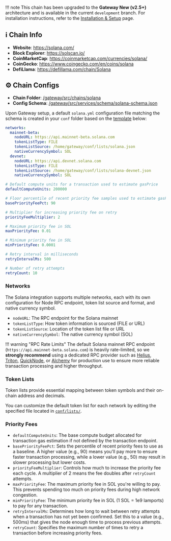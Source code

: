 !!! note
    This chain has been upgraded to the **Gateway New (v2.5+)** architecture and is available in the current `development` branch. For installation instructions, refer to the [Installation & Setup](../installation.md) page.

## ℹ️ Chain Info

* **Website**: <https://solana.com/>
* **Block Explorer**: <https://solscan.io/>
* **CoinMarketCap**: <https://coinmarketcap.com/currencies/solana/>
* **CoinGecko**: <https://www.coingecko.com/en/coins/solana>
* **DefiLlama**: <https://defillama.com/chain/Solana>

## ⚙️ Chain Configs

* **Chain Folder**: [/gateway/src/chains/solana](https://github.com/hummingbot/gateway/tree/development/src/chains/solana)
* **Config Schema**: [/gateway/src/services/schema/solana-schema.json](https://github.com/hummingbot/gateway/tree/development/src/services/schema/solana-schema.json)

Upon Gateway setup, a default `solana.yml` configuration file matching the schema is created in your `conf` folder based on the [template](https://github.com/hummingbot/gateway/tree/development/src/templates/solana.yml) below:

```yaml
networks:
  mainnet-beta:
    nodeURL: https://api.mainnet-beta.solana.com
    tokenListType: FILE
    tokenListSource: /home/gateway/conf/lists/solana.json
    nativeCurrencySymbol: SOL
  devnet:
    nodeURL: https://api.devnet.solana.com
    tokenListType: FILE
    tokenListSource: /home/gateway/conf/lists/solana-devnet.json
    nativeCurrencySymbol: SOL

# Default compute units for a transaction used to estimate gasPrice
defaultComputeUnits: 200000

# Floor percentile of recent priority fee samples used to estimate gasPrice for a transaction
basePriorityFeePct: 90

# Multiplier for increasing priority fee on retry
priorityFeeMultiplier: 2

# Maximum priority fee in SOL
maxPriorityFee: 0.01

# Minimum priority fee in SOL
minPriorityFee: 0.0001

# Retry interval in milliseconds
retryIntervalMs: 500

# Number of retry attempts
retryCount: 10
```

### Networks

The Solana integration supports multiple networks, each with its own configuration for Node RPC endpoint, token list source and format, and native currency symbol.

- `nodeURL`: The RPC endpoint for the Solana mainnet
- `tokenListType`: How token information is sourced (FILE or URL)
- `tokenListSource`: Location of the token list file or URL
- `nativeCurrencySymbol`: The native currency symbol (SOL)

!!! warning "RPC Rate Limits"
    The default Solana mainnet RPC endpoint (`https://api.mainnet-beta.solana.com`) is heavily rate-limited, so we **strongly recommend** using a dedicated RPC provider such as [Helius](https://helius.dev/), [Triton](https://triton.one/), [QuickNode](https://www.quicknode.com/chains/sol), or [Alchemy](https://www.alchemy.com/solana) for production use to ensure more reliable transaction processing and higher throughput.

### Token Lists

Token lists provide essential mapping between token symbols and their on-chain address and decimals. 

You can customize the default token list for each network by editing the specified file located in [`conf/lists/`](https://github.com/hummingbot/gateway/blob/main/src/templates/lists/).

### Priority Fees

- `defaultComputeUnits`: The base compute budget allocated for transaction gas estimation if not defined by the transaction endpoint.
- `basePriorityFeePct`: Sets the percentile of recent priority fees to use as a baseline. A higher value (e.g., 90) means you'll pay more to ensure faster transaction processing, while a lower value (e.g., 50) may result in slower processing but lower costs.
- `priorityFeeMultiplier`: Controls how much to increase the priority fee each cycle. A multiplier of 2 means the fee doubles after `retryCount` attempts.
- `maxPriorityFee`: The maximum priority fee in SOL you're willing to pay. This prevents spending too much on priority fees during high network congestion.
- `minPriorityFee`: The minimum priority fee in SOL (1 SOL = 1e9 lamports) to pay for any transaction.
- `retryIntervalMs`: Determines how long to wait between retry attempts when a transaction has not yet been confirmed. Set this to a value (e.g., 500ms) that gives the node enough time to process previous attempts.
- `retryCount`: Specifies the maximum number of times to retry a transaction before increasing priority fees.


